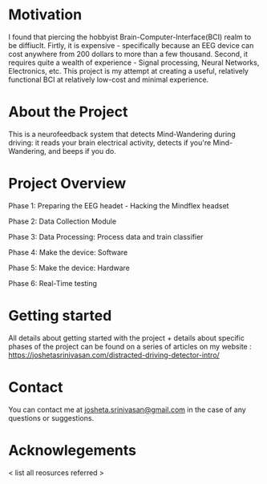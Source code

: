 # Motivation
  I found that piercing the hobbyist Brain-Computer-Interface(BCI) realm to be diffiuclt. Firtly, it is expensive - specifically because an EEG device can cost anywhere from 200 dollars to more than a few thousand. Second, it requires quite a wealth of experience - Signal processing, Neural Networks, Electronics, etc. This project is my attempt at creating a useful, relatively functional BCI at relatively low-cost and minimal experience. 

# About the Project 
  This is a neurofeedback system that detects Mind-Wandering during driving: it reads your brain electrical activity, detects if you're Mind-Wandering, and beeps if you do. 
  
# Project Overview
  Phase 1: Preparing the EEG headet - Hacking the Mindflex headset
  
  Phase 2: Data Collection Module
  
  Phase 3: Data Processing: Process data and train classifier
  
  Phase 4: Make the device: Software 
  
  Phase 5:  Make the device: Hardware 
  
  Phase 6: Real-Time testing 
  

# Getting started
  All details about getting started with the project + details about specific phases of the project can be found on a series of articles on my website : https://joshetasrinivasan.com/distracted-driving-detector-intro/ 

# Contact 
You can contact me at josheta.srinivasan@gmail.com in the case of any questions or suggestions. 

# Acknowlegements 
< list all reosurces referred > 

